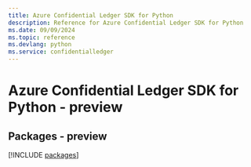 ```yaml
---
title: Azure Confidential Ledger SDK for Python
description: Reference for Azure Confidential Ledger SDK for Python
ms.date: 09/09/2024
ms.topic: reference
ms.devlang: python
ms.service: confidentialledger
---
```

# Azure Confidential Ledger SDK for Python - preview
## Packages - preview
[!INCLUDE [packages](confidential-ledger-index.md)]